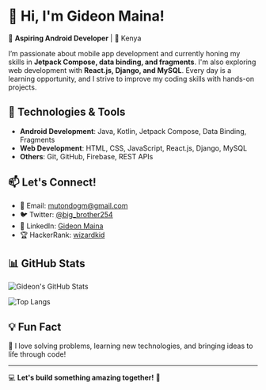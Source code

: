 # 👋 Hi, I'm Gideon Maina!

🚀 **Aspiring Android Developer** | 📍 Kenya

I’m passionate about mobile app development and currently honing my skills in **Jetpack Compose, data binding, and fragments**. I'm also exploring web development with **React.js, Django, and MySQL**. Every day is a learning opportunity, and I strive to improve my coding skills with hands-on projects.

## 🔧 Technologies & Tools
- **Android Development**: Java, Kotlin, Jetpack Compose, Data Binding, Fragments
- **Web Development**: HTML, CSS, JavaScript, React.js, Django, MySQL
- **Others**: Git, GitHub, Firebase, REST APIs

## 📫 Let's Connect!
- 📧 Email: [mutondogm@gmail.com](mailto:mutondogm@gmail.com)
- 🐦 Twitter: [@big_brother254](https://twitter.com/big_brother254)
- 💼 LinkedIn: [Gideon Maina](https://linkedin.com/in/gideon-maina)
- 🏆 HackerRank: [wizardkid](https://www.hackerrank.com/wizardkid)

## 📊 GitHub Stats
![Gideon's GitHub Stats](https://github-readme-stats.vercel.app/api?username=Gmmaina&show_icons=true&theme=tokyonight)

![Top Langs](https://github-readme-stats.vercel.app/api/top-langs/?username=Gmmaina&layout=compact&theme=tokyonight)

## 💡 Fun Fact
💙 I love solving problems, learning new technologies, and bringing ideas to life through code!

---
💻 **Let's build something amazing together!** 🚀
